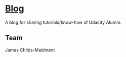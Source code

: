 # [Blog](https://github.com/NALB/blog)
A blog for sharing tutorials/know-how of Udacity Alumni.

## Team
James Childs-Maidment
